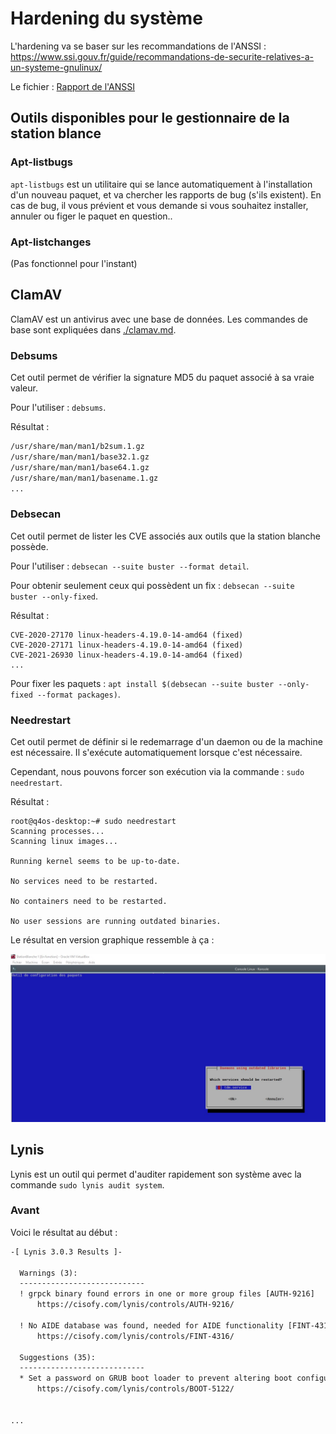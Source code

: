# Hardening du système

L'hardening va se baser sur les recommandations de l'ANSSI : https://www.ssi.gouv.fr/guide/recommandations-de-securite-relatives-a-un-systeme-gnulinux/

Le fichier : [Rapport de l'ANSSI](linux_configuration-fr-v1.2.pdf)

## Outils disponibles pour le gestionnaire de la station blance

### Apt-listbugs

`apt-listbugs` est un utilitaire qui se lance automatiquement à l'installation d'un nouveau paquet, et va chercher les rapports de bug (s'ils existent). En cas de bug, il vous prévient et vous demande si vous souhaitez installer, annuler ou figer le paquet en question..

### Apt-listchanges

(Pas fonctionnel pour l'instant)

## ClamAV

ClamAV est un antivirus avec une base de données. Les commandes de base sont expliquées dans [./clamav.md](./clamav.md).

### Debsums

Cet outil permet de vérifier la signature MD5 du paquet associé à sa vraie valeur.

Pour l'utiliser : `debsums`.

Résultat : 

```txt
/usr/share/man/man1/b2sum.1.gz                                                OK
/usr/share/man/man1/base32.1.gz                                               OK
/usr/share/man/man1/base64.1.gz                                               OK
/usr/share/man/man1/basename.1.gz                                             OK
...
```

### Debsecan

Cet outil permet de lister les CVE associés aux outils que la station blanche possède.

Pour l'utiliser : `debsecan --suite buster --format detail`.

Pour obtenir seulement ceux qui possèdent un fix : `debsecan --suite buster --only-fixed`.

Résultat :

```
CVE-2020-27170 linux-headers-4.19.0-14-amd64 (fixed)
CVE-2020-27171 linux-headers-4.19.0-14-amd64 (fixed)
CVE-2021-26930 linux-headers-4.19.0-14-amd64 (fixed)
...
```

Pour fixer les paquets : `apt install $(debsecan --suite buster --only-fixed --format packages)`.

### Needrestart

Cet outil permet de définir si le redemarrage d'un daemon ou de la machine est nécessaire. Il s'exécute automatiquement lorsque c'est nécessaire.

Cependant, nous pouvons forcer son exécution via la commande : `sudo needrestart`.

Résultat :

```
root@q4os-desktop:~# sudo needrestart
Scanning processes...
Scanning linux images...

Running kernel seems to be up-to-date.

No services need to be restarted.

No containers need to be restarted.

No user sessions are running outdated binaries.
```

Le résultat en version graphique ressemble à ça : 

![](../images/needrestart.jpg)

## Lynis

Lynis est un outil qui permet d'auditer rapidement son système avec la commande `sudo lynis audit system`.

### Avant

Voici le résultat au début :

```txt
-[ Lynis 3.0.3 Results ]-

  Warnings (3):
  ----------------------------
  ! grpck binary found errors in one or more group files [AUTH-9216]
      https://cisofy.com/lynis/controls/AUTH-9216/

  ! No AIDE database was found, needed for AIDE functionality [FINT-4316]
      https://cisofy.com/lynis/controls/FINT-4316/

  Suggestions (35):
  ----------------------------
  * Set a password on GRUB boot loader to prevent altering boot configuration (e.g. boot in single user mode without password) [BOOT-5122]
      https://cisofy.com/lynis/controls/BOOT-5122/


...
```
